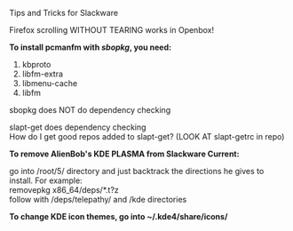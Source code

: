 Tips and Tricks for Slackware

Firefox scrolling WITHOUT TEARING works in Openbox!

<b>To install pcmanfm with <i>sbopkg</i>, you need:</b>

1. kbproto
2. libfm-extra
3. libmenu-cache
4. libfm

sbopkg does NOT do dependency checking

slapt-get does dependency checking<br>
How do I get good repos added to slapt-get? (LOOK AT slapt-getrc in repo)

<b>To remove AlienBob's KDE PLASMA from Slackware Current:</b>

go into /root/5/ directory and just backtrack the directions he gives to install. For example:<br>
removepkg x86_64/deps/*.t?z<br>
follow with /deps/telepathy/ and /kde directories

<b>To change KDE icon themes, go into ~/.kde4/share/icons/</b>
